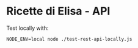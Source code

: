 # Ricette di Elisa - API


Test locally with:
```
NODE_ENV=local node ./test-rest-api-locally.js
```